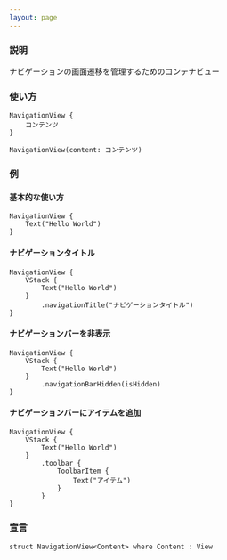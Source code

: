 ```yaml
---
layout: page
---
```


### 説明

ナビゲーションの画面遷移を管理するためのコンテナビュー

### 使い方

    NavigationView {
        コンテンツ
    }

    NavigationView(content: コンテンツ)

### 例

#### 基本的な使い方

    NavigationView {            
        Text("Hello World")
    }

#### ナビゲーションタイトル

    NavigationView {
        VStack {
            Text("Hello World")
        }
            .navigationTitle("ナビゲーションタイトル")
    }

#### ナビゲーションバーを非表示

    NavigationView {
        VStack {
            Text("Hello World")
        }
            .navigationBarHidden(isHidden)
    }

#### ナビゲーションバーにアイテムを追加

    NavigationView {
        VStack {
            Text("Hello World")
        }
            .toolbar {
                ToolbarItem {
                    Text("アイテム")
                }
            }
    }

### 宣言

    struct NavigationView<Content> where Content : View
